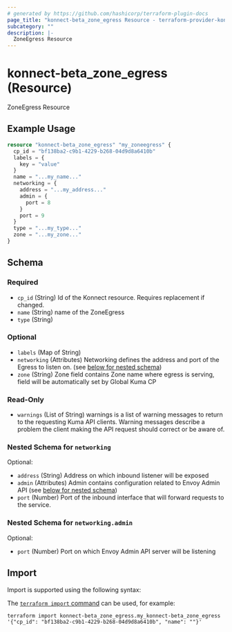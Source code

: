 ```yaml
---
# generated by https://github.com/hashicorp/terraform-plugin-docs
page_title: "konnect-beta_zone_egress Resource - terraform-provider-konnect-beta"
subcategory: ""
description: |-
  ZoneEgress Resource
---
```


# konnect-beta_zone_egress (Resource)

ZoneEgress Resource

## Example Usage

```terraform
resource "konnect-beta_zone_egress" "my_zoneegress" {
  cp_id = "bf138ba2-c9b1-4229-b268-04d9d8a6410b"
  labels = {
    key = "value"
  }
  name = "...my_name..."
  networking = {
    address = "...my_address..."
    admin = {
      port = 8
    }
    port = 9
  }
  type = "...my_type..."
  zone = "...my_zone..."
}
```

<!-- schema generated by tfplugindocs -->
## Schema

### Required

- `cp_id` (String) Id of the Konnect resource. Requires replacement if changed.
- `name` (String) name of the ZoneEgress
- `type` (String)

### Optional

- `labels` (Map of String)
- `networking` (Attributes) Networking defines the address and port of the Egress to listen on. (see [below for nested schema](#nestedatt--networking))
- `zone` (String) Zone field contains Zone name where egress is serving, field will be
automatically set by Global Kuma CP

### Read-Only

- `warnings` (List of String) warnings is a list of warning messages to return to the requesting Kuma API clients.
Warning messages describe a problem the client making the API request should correct or be aware of.

<a id="nestedatt--networking"></a>
### Nested Schema for `networking`

Optional:

- `address` (String) Address on which inbound listener will be exposed
- `admin` (Attributes) Admin contains configuration related to Envoy Admin API (see [below for nested schema](#nestedatt--networking--admin))
- `port` (Number) Port of the inbound interface that will forward requests to the service.

<a id="nestedatt--networking--admin"></a>
### Nested Schema for `networking.admin`

Optional:

- `port` (Number) Port on which Envoy Admin API server will be listening

## Import

Import is supported using the following syntax:

The [`terraform import` command](https://developer.hashicorp.com/terraform/cli/commands/import) can be used, for example:

```shell
terraform import konnect-beta_zone_egress.my_konnect-beta_zone_egress '{"cp_id": "bf138ba2-c9b1-4229-b268-04d9d8a6410b", "name": ""}'
```
